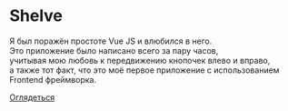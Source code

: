# Shelve

Я был поражён простоте Vue JS и влюбился в него.  
Это приложение было написано всего за пару часов,  
учитывая мою любовь к передвижению кнопочек влево и вправо,  
а также тот факт, что это моё первое приложение с использованием Frontend фреймворка.

[Оглядеться](https://oldvirginmary.github.io/shelve/)
